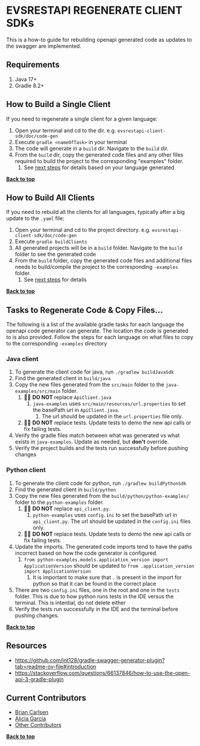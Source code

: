 <a name="top" />

# EVSRESTAPI REGENERATE CLIENT SDKs

This is a how-to guide for rebuilding openapi generated code as updates to the swagger are implemented.

## Requirements

1. Java 17+
2. Gradle 8.2+

## How to Build a Single Client

If you need to regenerate a single client for a given language:

1. Open your terminal and cd to the dir. e.g. `evsrestapi-client-sdk/doc/code-gen`
2. Execute `gradle <nameOfTask>` in your terminal
3. The code will generate in a `build` dir. Navigate to the `build` dir.
4. From the `build` dir, copy the generated code files and any other files required to build the project to the
   corresponding "examples" folder.
    1. See [next steps](#tasks-to-regenerate-code--copy-files) for details based on your language generated

**[Back to top](#evsrestapi-regenerate-client-sdks)**

## How to Build All Clients

If you need to rebuild all the clients for all languages, typically after a big update to the `.yaml` file:

1. Open your terminal and cd to the project directory. e.g. `evsrestapi-client-sdk/doc/code-gen`
2. Execute `gradle buildClients`
3. All generated projects will be in a `build` folder. Navigate to the `build` folder to see the generated code
4. From the `build` folder, copy the generated code files and additional files needs to build/compile the project to the
   corresponding `-examples` folder.
    1. See [next steps](#tasks-to-regenerate-code--copy-files) for details

**[Back to top](#evsrestapi-regenerate-client-sdks)**

## Tasks to Regenerate Code & Copy Files...

The following is a list of the available gradle tasks for each language the openapi code generator can generate. The
location the code is generated to is also provided. Follow the steps for each language on what files to copy to the
corresponding `-examples` directory

### Java client

1. To generate the client code for java, run `./gradlew buildJavaSdk`
2. Find the generated client in `build/java`
3. Copy the new files generated from the `src/main` folder to the `java-examples/src/main` folder.
    1. 🚫🚫 **DO NOT**  replace `ApiClient.java`
        1. `java-examples` uses `src/main/resources/url.properties` to set the basePath url in `ApiClient.java`.
            1. The url should be updated in the `url.properties` file only.
    2. 🚫🚫 **DO NOT** replace tests. Update tests to demo the new api calls or fix failing tests.
4. Verify the gradle files match between what was generated vs what exists in `java-examples`. Update as needed, but
   **don't** override.
5. Verify the project builds and the tests run successfully before pushing changes

### Python client

1. To generate the client code for python, run `./gradlew buildPythonSdk`
2. Find the generated client in `build/python`
3. Copy the new files generated from the `build/python/python-examples/` folder to the `python-examples` folder.
    1. 🚫🚫 **DO NOT** replace `api_client.py`.
        1. `python-examples` uses `config.ini` to set the basePath url in `api_client.py`. The url should be updated in
           the `config.ini` files only.
    2. 🚫🚫 **DO NOT** replace tests. Update tests to demo the new api calls or fix failing tests.
4. Update the imports. The generated code imports tend to have the paths incorrect based on how the code generator is configured.  
    1. `from python-examples.models.application_version import ApplicationVersion` should be updated to `from
       .application_version import ApplicationVersion`
        1. It is important to make sure that `.` is present in the import for python so that it can be found in the
           correct place
5. There are two `config.ini` files, one in the root and one in the `tests` folder. This is due to how python runs tests
   in the IDE versus the terminal. This is intential, do not delete either
6. Verify the tests run successfully in the IDE and the terminal before pushing changes.

**[Back to top](#evsrestapi-regenerate-client-sdks)**

## Resources

* https://github.com/int128/gradle-swagger-generator-plugin?tab=readme-ov-file#introduction
* https://stackoverflow.com/questions/66137846/how-to-use-the-open-api-3-gradle-plugin

## Current Contributors

- [Brian Carlsen](https://github.com/bcarlsenca)
- [Alicia Garcia](https://github.com/gaaliciA1990)
- [Other Contributors](https://github.com/NCIEVS/evsrestapi-client-SDK/graphs/contributors)

**[Back to top](#evsrestapi-regenerate-client-sdks)**
